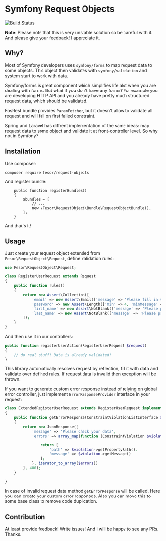 Symfony Request Objects
===========================

[![Build Status](https://travis-ci.org/fesor/request-objects.svg?branch=master)](https://travis-ci.org/fesor/request-objects)

**Note**: Please note that this is very unstable solution so be careful with it. And please give your feedback!
I appreciate it.

## Why?

Most of Symfony developers uses `symfony/forms` to map request data to some objects.
This object then validates with `symfony/validation` and system start to work with data.

Symfony/forms is great component which simplifies life alot when you are dealing with forms.
But what if you don't have any forms? For example you are developing HTTP API and you already have
pretty much structured request data, which should be validated.

FosRest bundle provides `ParamFetcher`, but it doesn't allow to validate all request and will fail on
first failed constraint.

Spring and Laravel has diffrent implementation of the same ideas: map request data to some object
and validate it at front-controller level. So why not in Symfony?

## Installation

Use composer:

```
composer require fesor/request-objects
```

And register bundle:

```
    public function registerBundles()
    {
        $bundles = [
            // ...
            new \Fesor\RequestObject\Bundle\RequestObjectBundle(),
        ];
    }
```

And that's it!

## Usage

Just create your request object extended from `Fesor\RequestObject\Request`, define validation rules:

```php
use Fesor\RequestObject\Request;

class RegisterUserRequest extends Request
{
    public function rules()
    {
        return new Assert\Collection([
            'email' => new Assert\Email(['message' => 'Please fill in valid email']),
            'password' => new Assert\Length(['min' => 4, 'minMessage' => 'Password is to short']),
            'first_name' => new Assert\NotBlank(['message' => 'Please provide your first name']),
            'last_name' => new Assert\NotBlank(['message' => 'Please provide your last name'])
        ]);
    }
}
```

And then use it in our controllers:

```php
public function registerUserAction(RegisterUserRequest $request)
{
    // do real stuff! Data is already validated!
}
```

This library automatically resolves request by reflection, fill it with data and validate over defined rules.
If request data is invalid then exception will be thrown.

If you want to generate custom error response instead of relying on global error controller, just implement
`ErrorResponseProvider` interface in your request:

```php
class ExtendedRegisterUserRequest extends RegisterUserRequest implements ErrorResponseProvider
{
    public function getErrorResponse(ConstraintViolationListInterface $errors)
    {
        return new JsonResponse([
            'message' => 'Please check your data',
            'errors' => array_map(function (ConstraintViolation $violation) {

                return [
                    'path' => $violation->getPropertyPath(),
                    'message' => $violation->getMessage()
                ];
            }, iterator_to_array($errors))
        ], 400);
    }

}
```

In case of invalid request data method `getErrorResponse` will be called. Here you can create your
 custom error responses. Also you can move this to some base class to remove code duplication.

## Contribution

At least provide feedback! Write issues! And i will be happy to see any PRs. Thanks.
